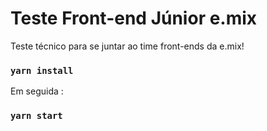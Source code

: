 # Teste Front-end Júnior e.mix

Teste técnico para se juntar ao time  front-ends da e.mix!


### `yarn install`

Em seguida :

### `yarn start`
